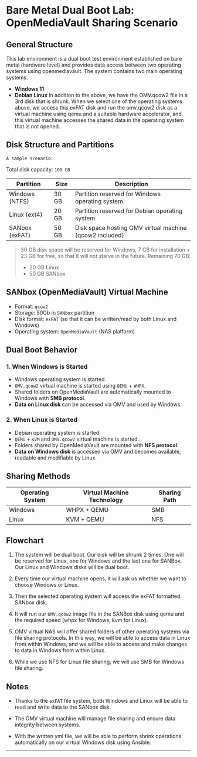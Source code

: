 # Bare Metal Dual Boot Lab: OpenMediaVault Sharing Scenario

## General Structure

This lab environment is a dual boot test environment established on bare metal (hardware level) and provides data access between two operating systems using openmediavault. The system contains two main operating systems:

- **Windows 11**
- **Debian Linux**
In addition to the above, we have the OMV.qcow2 file in a 3rd disk that is shrunk. When we select one of the operating systems above, we access this exFAT disk and run the omv.qcow2 disk as a virtual machine using qemu and a suitable hardware accelerator, and this virtual machine accesses the shared data in the operating system that is not opened.

## Disk Structure and Partitions
`A sample scenario:`

Total disk capacity: `100 GB`

| Partition | Size | Description |
|-----|--------|------------------------------------------------------|
| Windows (NTFS) | 30 GB | Partition reserved for Windows operating system |
| Linux (ext4) | 20 GB | Partition reserved for Debian operating system |
| SANbox (exFAT) | 50 GB | Disk space hosting OMV virtual machine (qcow2 included)|

> 30 GB disk space will be reserved for Windows, 7 GB for installation + 23 GB for free, so that it will not starve in the future. Remaining 70 GB:
> - 20 GB Linux
> - 50 GB SANbox

## SANbox (OpenMediaVault) Virtual Machine

- Format: `qcow2`
- Storage: 50Gb in `SANbox` partition
- Disk format: `exFAT` (so that it can be written/read by both Linux and Windows)
- Operating system: `OpenMediaVault` (NAS platform)

## Dual Boot Behavior

### 1. When Windows is Started

- Windows operating system is started.
- `OMV.qcow2` virtual machine is started using `QEMU` + `WHPX`.
- Shared folders on OpenMediaVault are automatically mounted to Windows with **SMB protocol**.
- **Data on Linux disk** can be accessed via OMV and used by Windows.

### 2. When Linux is Started

- Debian operating system is started.
- `QEMU` + `KVM` and `OMV.qcow2` virtual machine is started.
- Folders shared by OpenMediaVault are mounted with **NFS protocol**.
- **Data on Windows disk** is accessed via OMV and becomes available, readable and modifiable by Linux.

## Sharing Methods

| Operating System | Virtual Machine Technology | Sharing Path |
|-----|------------------------|----------------|
| Windows | WHPX + QEMU | SMB |
| Linux | KVM + QEMU | NFS |

## Flowchart

1. The system will be dual boot. Our disk will be shrunk 2 times. One will be reserved for Linux, one for Windows and the last one for SANBox. Our Linux and Windows disks will be dual boot.
2. Every time our virtual machine opens, it will ask us whether we want to choose Windows or Linux.
3. Then the selected operating system will access the exFAT formatted SANbox disk.

4. It will run our `OMV.qcow2` image file in the SANBox disk using qemu and the required speed (whpx for Windows, kvm for Linux).

5. OMV virtual NAS will offer shared folders of other operating systems via file sharing protocols. In this way, we will be able to access data in Linux from within Windows, and we will be able to access and make changes to data in Windows from within Linux.

6. While we use NFS for Linux file sharing, we will use SMB for Windows file sharing.

## Notes

- Thanks to the `exFAT` file system, both Windows and Linux will be able to read and write data to the SANbox disk.

- The OMV virtual machine will manage file sharing and ensure data integrity between systems.

- With the written yml file, we will be able to perform shrink operations automatically on our virtual Windows disk using Ansible.

---
